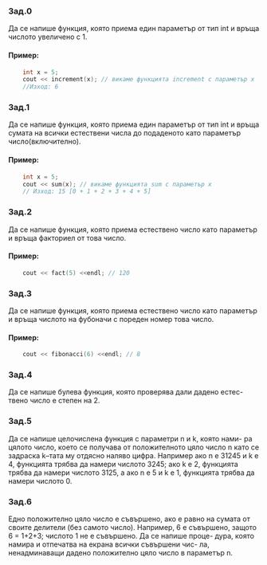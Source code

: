 ### Зад.0
Да се напише функция, която приема един параметър от тип int и връща числото увеличено с 1.
#### Пример:
```c++
	int x = 5;
	cout << increment(x); // викаме функцията increment с параметър x
	//Изход: 6
```

### Зад.1
Да се напише функция, която приема един параметър от тип int и връща сумата на всички естествени числа до подаденото като параметър число(включително).
#### Пример:
```c++
	int x = 5;
	cout << sum(x); // викаме функцията sum с параметър x
	// Изход: 15 [0 + 1 + 2 + 3 + 4 + 5]
```

### Зад.2
Да се напише функция, която приема естествено число като параметър и връща факториел от това число. 

#### Пример:
```c++
	cout << fact(5) <<endl; // 120
```

### Зад.3
Да се напише функция, която приема естествено число като параметър и връща числото на фубоначи с пореден номер това число.

#### Пример:
```c++
	cout << fibonacci(6) <<endl; // 8
```

### Зад.4
Да се напише булева функция, която проверява дали дадено естес-
твено число е степен на 2.

### Зад.5
Да се напише целочислена функция с параметри n и k, която нами-
ра цялото число, което се получава от положителното цяло число
n като се задраска k–тата му отдясно наляво цифра. Например ако
n е 31245 и k е 4, функцията трябва да намери числото 3245; ако k
е 2, функцията трябва да намери числото 3125, а ако n е 5 и k е 1,
функцията трябва да намери числото 0.

### Зад.6
Едно положително цяло число е съвършено, ако е равно на сумата
от своите делители (без самото число). Например, 6 е съвършено,
защото 6 = 1+2+3; числото 1 не е съвършено. Да се напише проце-
дура, която намира и отпечатва на екрана всички съвършени чис-
ла, ненадминаващи дадено положително цяло число в параметър n.